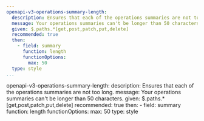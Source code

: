 ```yaml
---
openapi-v3-operations-summary-length:
  description: Ensures that each of the operations summaries are not too long.
  message: Your operations summaries can't be longer than 50 characters.
  given: $.paths.*[get,post,patch,put,delete]
  recommended: true
  then:
    - field: summary
      function: length
      functionOptions:
        max: 50
  type: style
...
```

openapi-v3-operations-summary-length:
  description: Ensures that each of the operations summaries are not too long.
  message: Your operations summaries can't be longer than 50 characters.
  given: $.paths.*[get,post,patch,put,delete]
  recommended: true
  then:
    - field: summary
      function: length
      functionOptions:
        max: 50
  type: style
